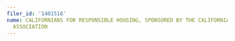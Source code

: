 ```yaml
---
filer_id: '1401516'
name: CALIFORNIANS FOR RESPONSIBLE HOUSING, SPONSORED BY THE CALIFORNIA APARTMENT
  ASSOCIATION
---
```

